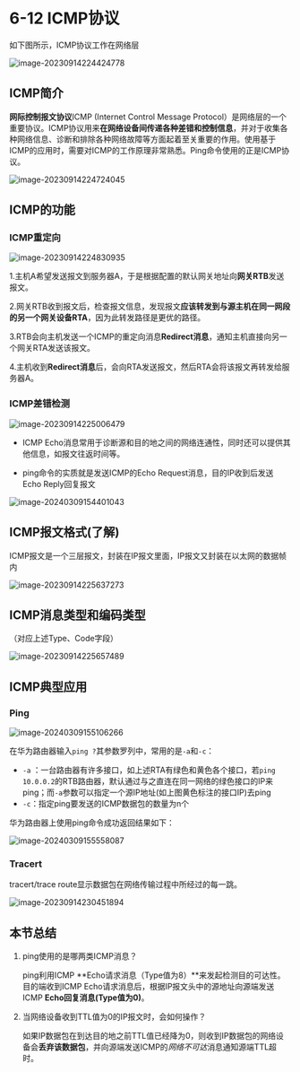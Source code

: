 # 6-12 ICMP协议

如下图所示，ICMP协议工作在网络层

![image-20230914224424778](https://img.yatjay.top/md/image-20230914224424778.png)

## ICMP简介

**网际控制报文协议**ICMP (Internet Control Message Protocol）是网络层的一个重要协议。ICMP协议用来**在网络设备间传递各种差错和控制信息**，并对于收集各种网络信息、诊断和排除各种网络故障等方面起着至关重要的作用。使用基于ICMP的应用时，需要对ICMP的工作原理非常熟悉。Ping命令使用的正是ICMP协议。

![image-20230914224724045](https://img.yatjay.top/md/image-20230914224724045.png)

## ICMP的功能

### ICMP重定向

![image-20230914224830935](https://img.yatjay.top/md/image-20230914224830935.png)

1.主机A希望发送报文到服务器A，于是根据配置的默认网关地址向**网关RTB**发送报文。

2.网关RTB收到报文后，检查报文信息，发现报文**应该转发到与源主机在同一网段的另一个网关设备RTA**，因为此转发路径是更优的路径。

3.RTB会向主机发送一个ICMP的重定向消息**Redirect消息**，通知主机直接向另一个网关RTA发送该报文。

4.主机收到**Redirect消息**后，会向RTA发送报文，然后RTA会将该报文再转发给服务器A。

### ICMP差错检测

![image-20230914225006479](https://img.yatjay.top/md/image-20230914225006479.png)

- ICMP Echo消息常用于诊断源和目的地之间的网络连通性，同时还可以提供其他信息，如报文往返时间等。

- ping命令的实质就是发送ICMP的Echo Request消息，目的IP收到后发送Echo Reply回复报文

![image-20240309154401043](https://img.yatjay.top/md/image-20240309154401043.png)

## ICMP报文格式(了解)

ICMP报文是一个三层报文，封装在IP报文里面，IP报文又封装在以太网的数据帧内

![image-20230914225637273](https://img.yatjay.top/md/image-20230914225637273.png)



## ICMP消息类型和编码类型

（对应上述Type、Code字段）

![image-20230914225657489](https://img.yatjay.top/md/image-20230914225657489.png)

## ICMP典型应用

### Ping

![image-20240309155106266](https://img.yatjay.top/md/image-20240309155106266.png)

在华为路由器输入`ping ?`其参数罗列中，常用的是`-a`和`-c`：

- `-a` ：一台路由器有许多接口，如上述RTA有绿色和黄色各个接口，若`ping 10.0.0.2`的RTB路由器，默认通过与之直连在同一网络的绿色接口的IP来ping；而`-a`参数可以指定一个源IP地址(如上图黄色标注的接口IP)去ping
- `-c`：指定ping要发送的ICMP数据包的数量为n个

华为路由器上使用ping命令成功返回结果如下：

![image-20240309155558087](https://img.yatjay.top/md/image-20240309155558087.png)

### Tracert

tracert/trace route显示数据包在网络传输过程中所经过的每一跳。

![image-20230914230451894](https://img.yatjay.top/md/image-20230914230451894.png)

## 本节总结

1. ping使用的是哪两类ICMP消息？

   ping利用ICMP **Echo请求消息（Type值为8）**来发起检测目的可达性。目的端收到ICMP Echo请求消息后，根据IP报文头中的源地址向源端发送ICMP **Echo回复消息(Type值为0)**。

2. 当网络设备收到TTL值为0的IP报文时，会如何操作？

   如果IP数据包在到达目的地之前TTL值已经降为0，则收到IP数据包的网络设备会**丢弃该数据包**，并向源端发送ICMP的*网络不可达*消息通知源端TTL超时。